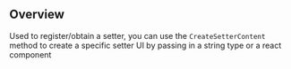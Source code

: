 ## Overview

Used to register/obtain a setter, you can use the `CreateSetterContent` method to create a specific setter UI by passing in a string type or a react component
